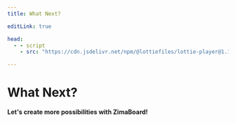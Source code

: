 ```yaml
---
title: What Next?

editLink: true

head:
  - - script
    - src: "https://cdn.jsdelivr.net/npm/@lottiefiles/lottie-player@1.1.1/dist/lottie-player.min.js"

---
```


# What Next?

<lottie-player v-pre src="/lottiefiles/find.json"  background="transparent"  speed="1"  style="width: 100%;"  loop  autoplay></lottie-player>

**Let's create more possibilities with ZimaBoard!**

[<Badge text="Go to Projects"/>](/Projects/)